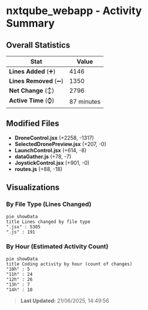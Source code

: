 # nxtqube_webapp - Activity Summary 

## Overall Statistics

| Stat                   | Value                                                             |
| ---------------------- | ----------------------------------------------------------------- |
| **Lines Added** (➕)   | 4146                                          |
| **Lines Removed** (➖) | 1350                                        |
| **Net Change** (↕)    | 2796                |
| **Active Time** (⌚)   | 87 minutes |


## Modified Files
- **DroneControl.jsx** (+2258, -1317)
- **SelectedDronePreview.jsx** (+207, -0)
- **LaunchControl.jsx** (+614, -8)
- **dataGather.js** (+78, -7)
- **JoystickControl.jsx** (+901, -0)
- **routes.js** (+88, -18)

## Visualizations

### By File Type (Lines Changed)

```mermaid
pie showData
title Lines changed by file type
".jsx" : 5305
".js" : 191
```

### By Hour (Estimated Activity Count)

```mermaid
pie showData
title Coding activity by hour (count of changes)
"10h" : 5
"11h" : 24
"12h" : 26
"13h" : 7
"14h" : 10
```


> **Last Updated:** 21/06/2025, 14:49:56